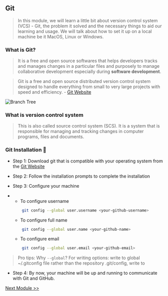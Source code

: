 ## Git

>   In this module, we will learn a little bit about version control system (VCS) - Git, the problem it solved and the necessary things to aid our learning and usage. We will talk about how to set it up on a local machine be it MacOS, Linux or Windows.

###   What is Git? 

>   It is a free and open source softwares that helps developers tracks and manages changes in a particular files and purposely to manage collaborative development especially during **software development**.

> Git is a free and open source distributed version control system designed to handle everything from small to very large projects with speed and efficiency. - [Git Website](https://git-scm.com/)

![Branch Tree](./vscode-pack/branch.png)

### What is version control system

>   This is also called source control system (SCS). It is a system that is responsible for managing and tracking changes in computer programs, files and documents.

### Git Installation 🌄

-   Step 1: Download git that is compatible with your operating system from the [Git Website](https://git-scm.com/)

-   Step 2: Follow the installation prompts to complete the installation

-   Step 3: Configure your machine
-   
    -   To configure username  
    ```bash
        git config --global user.username <your-github-username>
    ```
    -   To configure full name
    ```bash
        git config --global user.name <your-github-name>
    ```
    -   To configure email
    ```bash
        git config --global user.email <your-github-email>
    ```
> Pro tips: Why ``--global``? For writing options: write to global ~/.gitconfig file rather than the repository .git/config, write to

-   Step 4: By now, your machine will be up and running to communicate with Git and GitHub.


[Next Module >>](1-basic-linux-commands.md)
